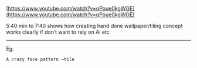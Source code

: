 

[https://www.youtube.com/watch?v=qPoue0kgWGE](https://www.youtube.com/watch?v=qPoue0kgWGE)

5:40 min to 7:40 shows how creating hand done wallpaper/tiling concept works clearly if don’t want to rely on Ai etc


---

Eg.
```
A crazy face pattern —tile
```
